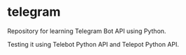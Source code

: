 # telegram
Repository for learning Telegram Bot API using Python.

Testing it using Telebot Python API and Telepot Python API.
